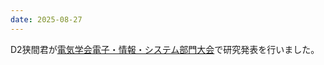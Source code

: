 ```yaml
---
date: 2025-08-27
---
```

D2狭間君が[電気学会電子・情報・システム部門大会](https://www.iee.jp/eiss/event/conf2025/)で研究発表を行いました。
